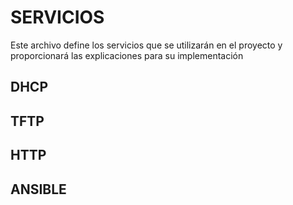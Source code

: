 # SERVICIOS
Este archivo define los servicios que se utilizarán en el proyecto y proporcionará las explicaciones para su implementación

## DHCP

## TFTP

## HTTP

## ANSIBLE